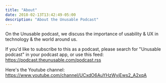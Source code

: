 ```yaml
---
title: "About"
date: 2018-02-13T13:42:49-05:00
description: "About the Unusable Podcast"
---
```


On the Unusable podcast, we discuss the importance of usability & UX in technology & the world around us.

If you'd like to subscribe to this as a podcast, please search for "Unusable podcast" in your podcast app, or use this feed:
https://podcast.theunusable.com/podcast.rss

Here's the Youtube channel:
https://www.youtube.com/channel/UCxdO6AuYHzWyjEws2_A2xqA
